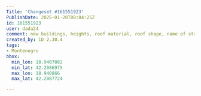 ```yaml
---
Title: 'Changeset #161551923'
PublishDate: 2025-01-20T08:04:25Z
id: 161551923
user: dada24
comment: new buildings, heights, roof material, roof shape, name of street
created_by: iD 2.30.4
tags:
- Montenegro
bbox:
  min_lon: 18.9407082
  min_lat: 42.2086975
  max_lon: 18.940866
  max_lat: 42.2087724

---
```

